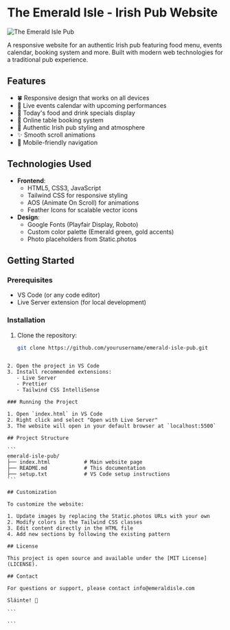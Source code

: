 # The Emerald Isle - Irish Pub Website

![The Emerald Isle Pub](http://static.photos/restaurant/1200x630/42)

A responsive website for an authentic Irish pub featuring food menu, events calendar, booking system and more. Built with modern web technologies for a traditional pub experience.

## Features

- 🍀 Responsive design that works on all devices
- 🎻 Live events calendar with upcoming performances
- 🍺 Today's food and drink specials display
- 📅 Online table booking system
- 🎵 Authentic Irish pub styling and atmosphere
- ✨ Smooth scroll animations
- 📱 Mobile-friendly navigation

## Technologies Used

- **Frontend**:
  - HTML5, CSS3, JavaScript
  - Tailwind CSS for responsive styling
  - AOS (Animate On Scroll) for animations
  - Feather Icons for scalable vector icons
- **Design**:
  - Google Fonts (Playfair Display, Roboto)
  - Custom color palette (Emerald green, gold accents)
  - Photo placeholders from Static.photos

## Getting Started

### Prerequisites

- VS Code (or any code editor)
- Live Server extension (for local development)

### Installation

1. Clone the repository:
   ```bash
   git clone https://github.com/yourusername/emerald-isle-pub.git
   ```

````

2. Open the project in VS Code
3. Install recommended extensions:
   - Live Server
   - Prettier
   - Tailwind CSS IntelliSense

### Running the Project

1. Open `index.html` in VS Code
2. Right click and select "Open with Live Server"
3. The website will open in your default browser at `localhost:5500`

## Project Structure

```
emerald-isle-pub/
├── index.html           # Main website page
├── README.md            # This documentation
├── setup.txt            # VS Code setup instructions
```

## Customization

To customize the website:

1. Update images by replacing the Static.photos URLs with your own
2. Modify colors in the Tailwind CSS classes
3. Edit content directly in the HTML file
4. Add new sections by following the existing pattern

## License

This project is open source and available under the [MIT License](LICENSE).

## Contact

For questions or support, please contact info@emeraldisle.com

Sláinte! 🍻

```

```
````
